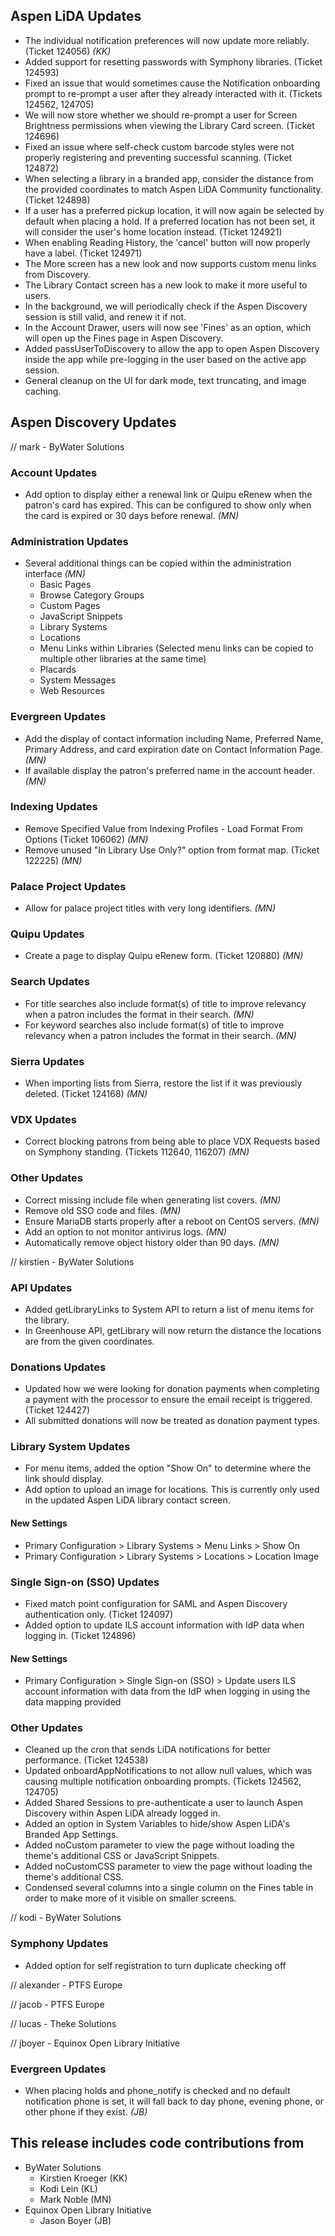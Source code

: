 ## Aspen LiDA Updates
- The individual notification preferences will now update more reliably. (Ticket 124056) *(KK)*
- Added support for resetting passwords with Symphony libraries. (Ticket 124593)
- Fixed an issue that would sometimes cause the Notification onboarding prompt to re-prompt a user after they already interacted with it. (Tickets 124562, 124705)
- We will now store whether we should re-prompt a user for Screen Brightness permissions when viewing the Library Card screen. (Ticket 124696)
- Fixed an issue where self-check custom barcode styles were not properly registering and preventing successful scanning. (Ticket 124872)
- When selecting a library in a branded app, consider the distance from the provided coordinates to match Aspen LiDA Community functionality. (Ticket 124898)
- If a user has a preferred pickup location, it will now again be selected by default when placing a hold. If a preferred location has not been set, it will consider the user's home location instead. (Ticket 124921)
- When enabling Reading History, the 'cancel' button will now properly have a label. (Ticket 124971)
- The More screen has a new look and now supports custom menu links from Discovery.
- The Library Contact screen has a new look to make it more useful to users.
- In the background, we will periodically check if the Aspen Discovery session is still valid, and renew it if not.
- In the Account Drawer, users will now see 'Fines' as an option, which will open up the Fines page in Aspen Discovery.
- Added passUserToDiscovery to allow the app to open Aspen Discovery inside the app while pre-logging in the user based on the active app session.
- General cleanup on the UI for dark mode, text truncating, and image caching.

## Aspen Discovery Updates
// mark - ByWater Solutions
### Account Updates 
- Add option to display either a renewal link or Quipu eRenew when the patron's card has expired. This can be configured to show only when the card is expired or 30 days before renewal. *(MN)* 

### Administration Updates
- Several additional things can be copied within the administration interface *(MN)*
  - Basic Pages
  - Browse Category Groups
  - Custom Pages
  - JavaScript Snippets
  - Library Systems
  - Locations
  - Menu Links within Libraries (Selected menu links can be copied to multiple other libraries at the same time)
  - Placards
  - System Messages
  - Web Resources

### Evergreen Updates
- Add the display of contact information including Name, Preferred Name, Primary Address, and card expiration date on Contact Information Page. *(MN)*
- If available display the patron's preferred name in the account header. *(MN)*

### Indexing Updates
- Remove Specified Value from Indexing Profiles - Load Format From Options (Ticket 106062) *(MN)*
- Remove unused "In Library Use Only?" option from format map. (Ticket 122225) *(MN)*

### Palace Project Updates
- Allow for palace project titles with very long identifiers. *(MN)*

### Quipu Updates
- Create a page to display Quipu eRenew form. (Ticket 120880) *(MN)*

### Search Updates
- For title searches also include format(s) of title to improve relevancy when a patron includes the format in their search. *(MN)*
- For keyword searches also include format(s) of title to improve relevancy when a patron includes the format in their search. *(MN)*

### Sierra Updates
- When importing lists from Sierra, restore the list if it was previously deleted. (Ticket 124168) *(MN)*

### VDX Updates
- Correct blocking patrons from being able to place VDX Requests based on Symphony standing. (Tickets 112640, 116207) *(MN)*

### Other Updates
- Correct missing include file when generating list covers. *(MN)*
- Remove old SSO code and files. *(MN)*
- Ensure MariaDB starts properly after a reboot on CentOS servers. *(MN)*
- Add an option to not monitor antivirus logs. *(MN)*
- Automatically remove object history older than 90 days. *(MN)*

// kirstien - ByWater Solutions
### API Updates
- Added getLibraryLinks to System API to return a list of menu items for the library.
- In Greenhouse API, getLibrary will now return the distance the locations are from the given coordinates.

### Donations Updates
- Updated how we were looking for donation payments when completing a payment with the processor to ensure the email receipt is triggered. (Ticket 124427)
- All submitted donations will now be treated as donation payment types.

### Library System Updates
- For menu items, added the option "Show On" to determine where the link should display.
- Add option to upload an image for locations. This is currently only used in the updated Aspen LiDA library contact screen.

<div markdown="1" class="settings">

#### New Settings
- Primary Configuration > Library Systems > Menu Links > Show On
- Primary Configuration > Library Systems > Locations > Location Image
</div>

### Single Sign-on (SSO) Updates
- Fixed match point configuration for SAML and Aspen Discovery authentication only. (Ticket 124097)
- Added option to update ILS account information with IdP data when logging in. (Ticket 124896)

<div markdown="1" class="settings">

#### New Settings
- Primary Configuration > Single Sign-on (SSO) > Update users ILS account information with data from the IdP when logging in using the data mapping provided
</div>

### Other Updates
- Cleaned up the cron that sends LiDA notifications for better performance. (Ticket 124538)
- Updated onboardAppNotifications to not allow null values, which was causing multiple notification onboarding prompts. (Tickets 124562, 124705)
- Added Shared Sessions to pre-authenticate a user to launch Aspen Discovery within Aspen LiDA already logged in.
- Added an option in System Variables to hide/show Aspen LiDA's Branded App Settings.
- Added noCustom parameter to view the page without loading the theme's additional CSS or JavaScript Snippets.
- Added noCustomCSS parameter to view the page without loading the theme's additional CSS.
- Condensed several columns into a single column on the Fines table in order to make more of it visible on smaller screens.

// kodi - ByWater Solutions
### Symphony Updates
- Added option for self registration to turn duplicate checking off

// alexander - PTFS Europe

// jacob - PTFS Europe

// lucas - Theke Solutions

// jboyer - Equinox Open Library Initiative
### Evergreen Updates
- When placing holds and phone_notify is checked and no default notification phone is set, it will fall back to day phone, evening phone, or other phone if they exist. *(JB)*


## This release includes code contributions from
- ByWater Solutions
  - Kirstien Kroeger (KK)
  - Kodi Lein (KL)
  - Mark Noble (MN)
- Equinox Open Library Initiative
  - Jason Boyer (JB)
